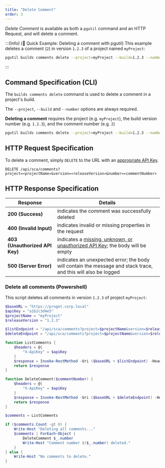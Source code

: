 ```yaml
---
title: "Delete Comment"
order: 3
---
```


*Delete Comment* is available as both a `pgutil` command and an HTTP Request, and will delete a comment.

:::(Info) (🚀 Quick Example: Deleting a comment with pgutil)
This example deletes a comment (`2`) in version `1.2.3` of a project named `myProject`:

```bash
pgutil builds comments delete --project=myProject --build=1.2.3 --number=2
```
:::

## Command Specification (CLI)
The `builds comments delete` command is used to delete a comment in a project's build.

The `--project`, `--build` and `--number` options are always required.

**Deleting a comment** requires the project (e.g. `myProject`), the build version number (e.g. `1.2.3`), and the comment number (e.g. `2`)

```bash
pgutil builds comments delete --project=myProject --build=1.2.3 --number=2
```

## HTTP Request Specification
To delete a comment, simply `DELETE` to the URL with an [appropriate API Key](/docs/proget/api/sca#authentication).

```plaintext
DELETE /api/sca/comments?project=«projectName»&version=«releaseVersion»&number=«commentNumber»
```
## HTTP Response Specification

| Response | Details |
| --- | --- |
| **200 (Success)** | indicates the comment was successfully deleted |
| **400 (Invalid Input)** | indicates invalid or missing properties in the request |
| **403 (Unauthorized API Key)** | indicates a [missing, unknown, or unauthorized API Key](/docs/proget/api/sca#authentication); the body will be empty |
| **500 (Server Error)** | indicates an unexpected error; the body will contain the message and stack trace, and this will also be logged |

### Delete all comments (Powershell)
This script deletes all comments in version `1.2.3` of project `myProject`:

```powershell
$baseURL = "https://proget.corp.local"
$apiKey = "a1b2c3d4e5"
$projectName = "myProject"
$releaseVersion = "1.2.3"

$listEndpoint = "/api/sca/comments?project=$projectName&version=$releaseVersion"
$deleteEndpoint = "/api/sca/comments?project=$projectName&version=$releaseVersion&number=$commentNumber"

function ListComments {
    $headers = @{
        "X-ApiKey" = $apiKey
    }
    $response = Invoke-RestMethod -Uri ($baseURL + $listEndpoint) -Headers $headers -Method Get
    return $response
}

function DeleteComment($commentNumber) {
    $headers = @{
        "X-ApiKey" = $apiKey
    }
    $response = Invoke-RestMethod -Uri ($baseURL + $deleteEndpoint) -Headers $headers -Method Delete
    return $response
}

$comments = ListComments

if ($comments.Count -gt 0) {
    Write-Host "Deleting all comments..."
    $comments | ForEach-Object {
        DeleteComment $_.number
        Write-Host "Comment number $($_.number) deleted."
    }
} else {
    Write-Host "No comments to delete."
}
```